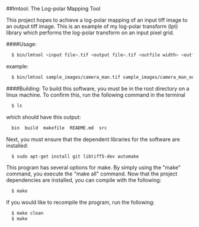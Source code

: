 ##lmtool: The Log-polar Mapping Tool

This project hopes to achieve a log-polar mapping of an input tiff image to an
output tiff image. This is an example of my log-polar transform (lpt) library
which performs the log-polar transform on an input pixel grid.

####Usage:

```bash
  $ bin/lmtool <input file>.tif <output file>.tif <outfile width> <outfile height>
```

example:

```bash
  $ bin/lmtool sample_images/camera_man.tif sample_images/camera_man_out.tif 100 100
```

####Building:
To build this software, you must be in the root directory on a linux
machine. To confirm this, run the following command in the terminal

```bash
  $ ls
```

which should have this output:

```bash
  bin  build  makefile  README.md  src
```

Next, you must ensure that the dependent libraries for the software are
installed:

```bash
  $ sudo apt-get install git libtiff5-dev automake
```

This program has several options for make. By simply using the "make"
command, you execute the "make all" command. Now that the project
dependencies are installed, you can compile with the following:

```bash
  $ make
```

If you would like to recompile the program, run the following:

```bash
  $ make clean
  $ make
```
